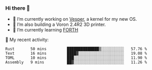 ### Hi there 👋

<!--
**berkus/berkus** is a ✨ _special_ ✨ repository because its `README.md` (this file) appears on your GitHub profile.

Here are some ideas to get you started:

- 🔭 I’m currently working on ...
- 🌱 I’m currently learning ...
- 👯 I’m looking to collaborate on ...
- 🤔 I’m looking for help with ...
- 💬 Ask me about ...
- 📫 How to reach me: ...
- 😄 Pronouns: ...
- ⚡ Fun fact: ...
-->

- 🔭 I’m currently working on [Vesper](https://github.com/metta-systems/vesper), a kernel for my new OS.
- 🔭 I’m also building a Voron 2.4R2 3D printer.
- 🌱 I’m currently learning [FORTH](http://forth.com/starting-forth/)

💼 My recent activity:

<!--START_SECTION:waka-->

```text
Rust       50 mins         ██████████████▒░░░░░░░░░░   57.76 %
Text       16 mins         ████▓░░░░░░░░░░░░░░░░░░░░   19.08 %
TOML       10 mins         ███░░░░░░░░░░░░░░░░░░░░░░   11.90 %
Assembly   9 mins          ██▓░░░░░░░░░░░░░░░░░░░░░░   11.26 %
```

<!--END_SECTION:waka-->
